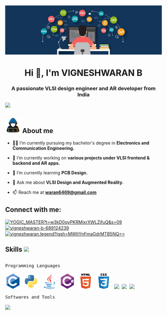 ![logo](https://github.com/VigneshwaranECE/VigneshwaranECE/blob/main/1630053356860mbahead.jpg)
<h1 align="center">Hi 👋, I'm VIGNESHWARAN B</h1>
<h3 align="center">A passionate VLSI design engineer and AR developer from India</h3>

<a href="https://visitcount.itsvg.in">
  <img src="https://visitcount.itsvg.in/api?id=VigneshwaranECE&label=Profile%20Views&color=6&icon=6&pretty=false" />
</a>

 ## <picture><img src = "https://github.com/0xAbdulKhalid/0xAbdulKhalid/raw/main/assets/mdImages/about_me.gif" width = 50px></picture> **About me**

- 👨‍🎓 I’m currently pursuing my bachelor's degree in **Electronics and Communication Engineering.**

- 🔭 I’m currently working on **various projects under VLSI frontend & backend and AR apps.**

 - 🌱 I’m currently learning **PCB Design.**

 - 💬 Ask me about **VLSI Design and Augmented Reality.**

 - 📫 Reach me at **waran6469@gmail.com**

<h2 align="left">Connect with me:</h2>
<p align="left">
<a href="https://x.com/YOGIC_MASTER?t=w3kD0qyPKRMixrXWLZjfuQ&s=09" target="blank"><img align="center" src="https://raw.githubusercontent.com/rahuldkjain/github-profile-readme-generator/master/src/images/icons/Social/twitter.svg" alt="YOGIC_MASTER?t=w3kD0qyPKRMixrXWLZjfuQ&s=09" height="30" width="40" /></a>
<a href="https://www.linkedin.com/in/vigneshwaran-b-689124239/" target="blank"><img align="center" src="https://raw.githubusercontent.com/rahuldkjain/github-profile-readme-generator/master/src/images/icons/Social/linked-in-alt.svg" alt="vigneshwaran-b-689124239" height="30" width="40" /></a>
<a href="https://www.instagram.com/vigneshwaran.legend?igsh=MWltYnFmaGdrMTB5NQ==" target="blank"><img align="center" src="https://raw.githubusercontent.com/rahuldkjain/github-profile-readme-generator/master/src/images/icons/Social/instagram.svg" alt="vigneshwaran.legend?igsh=MWltYnFmaGdrMTB5NQ==" height="30" width="40" /></a>
</p>

<h2> Skills <img src = "https://media2.giphy.com/media/QssGEmpkyEOhBCb7e1/giphy.gif?cid=ecf05e47a0n3gi1bfqntqmob8g9aid1oyj2wr3ds3mg700bl&rid=giphy.gif" width = 20px> </h2>
<div>
  <p style="display: inline-block;" align="left">
    <kbd>
      <kbd>Programming Languages</kbd>
      <br>
      <br>
      <img width="50px" src="https://raw.githubusercontent.com/devicons/devicon/master/icons/c/c-original.svg" /> 
      <img width="50px" src="https://raw.githubusercontent.com/devicons/devicon/master/icons/python/python-original.svg" /> 
      <img width="50px" src="https://raw.githubusercontent.com/devicons/devicon/master/icons/java/java-original.svg" />
      <img width="50px" src="https://raw.githubusercontent.com/devicons/devicon/master/icons/csharp/csharp-original.svg" />
      <img width="50px" src="https://raw.githubusercontent.com/devicons/devicon/master/icons/html5/html5-original-wordmark.svg" />
      <img width="50px" src="https://raw.githubusercontent.com/devicons/devicon/master/icons/css3/css3-original-wordmark.svg" />
      <img width="50px" src="https://static-00.iconduck.com/assets.00/file-type-light-systemverilog-icon-512x512-n6etzhly.png" />
      <img width="50px" src="https://static-00.iconduck.com/assets.00/verilog-icon-474x512-2fxlui3x.png" />
      <img width="40px" src="https://www.tcl.tk/images/tcllogo.gif" /> 
    </kbd>
    <div>
    <kbd>
      <kbd>Softwares and Tools</kbd>
      <br>
      <br>
      <img width="50px" src="https://www.intel.com/content/www/us/en/products/details/fpga/development-tools/quartus-prime/article.html" /> 
      <img width="30px" src="" />
    </kbd>
  
    











